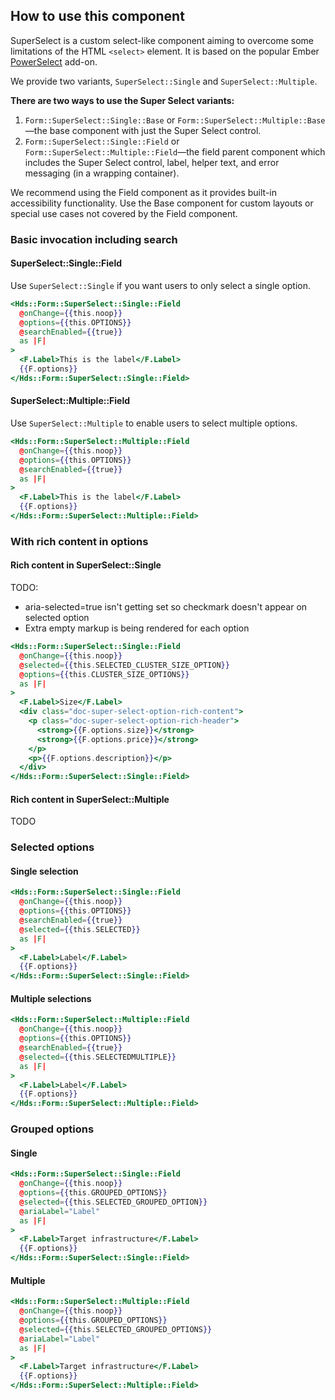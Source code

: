 ## How to use this component

SuperSelect is a custom select-like component aiming to overcome some limitations of the HTML `<select>` element.
It is based on the popular Ember [PowerSelect](https://ember-power-select.com/) add-on.

We provide two variants, `SuperSelect::Single` and `SuperSelect::Multiple`.

**There are two ways to use the Super Select variants:**

1. `Form::SuperSelect::Single::Base` or `Form::SuperSelect::Multiple::Base`—the base component with just the Super Select control.
2. `Form::SuperSelect::Single::Field` or `Form::SuperSelect::Multiple::Field`—the field parent component which includes the Super Select control, label, helper text, and error messaging (in a wrapping container).

We recommend using the Field component as it provides built-in accessibility functionality. Use the Base component for custom layouts or special use cases not covered by the Field component.

### Basic invocation including search

#### SuperSelect::Single::Field

Use `SuperSelect::Single` if you want users to only select a single option.

```handlebars
<Hds::Form::SuperSelect::Single::Field
  @onChange={{this.noop}}
  @options={{this.OPTIONS}}
  @searchEnabled={{true}}
  as |F|
>
  <F.Label>This is the label</F.Label>
  {{F.options}}
</Hds::Form::SuperSelect::Single::Field>
```

#### SuperSelect::Multiple::Field

Use `SuperSelect::Multiple` to enable users to select multiple options.

```handlebars
<Hds::Form::SuperSelect::Multiple::Field
  @onChange={{this.noop}}
  @options={{this.OPTIONS}}
  @searchEnabled={{true}}
  as |F|
>
  <F.Label>This is the label</F.Label>
  {{F.options}}
</Hds::Form::SuperSelect::Multiple::Field>
```

### With rich content in options

#### Rich content in SuperSelect::Single

TODO:
* aria-selected=true isn't getting set so checkmark doesn't appear on selected option
* Extra empty markup is being rendered for each option

```handlebars
<Hds::Form::SuperSelect::Single::Field
  @onChange={{this.noop}}
  @selected={{this.SELECTED_CLUSTER_SIZE_OPTION}}
  @options={{this.CLUSTER_SIZE_OPTIONS}}
  as |F|
>
  <F.Label>Size</F.Label>
  <div class="doc-super-select-option-rich-content">
    <p class="doc-super-select-option-rich-header">
      <strong>{{F.options.size}}</strong>
      <strong>{{F.options.price}}</strong>
    </p>
    <p>{{F.options.description}}</p>
  </div>
</Hds::Form::SuperSelect::Single::Field>
```

#### Rich content in SuperSelect::Multiple

TODO

### Selected options

#### Single selection

```handlebars
<Hds::Form::SuperSelect::Single::Field
  @onChange={{this.noop}}
  @options={{this.OPTIONS}}
  @searchEnabled={{true}}
  @selected={{this.SELECTED}}
  as |F|
>
  <F.Label>Label</F.Label>
  {{F.options}}
</Hds::Form::SuperSelect::Single::Field>
```

#### Multiple selections

```handlebars
<Hds::Form::SuperSelect::Multiple::Field
  @onChange={{this.noop}}
  @options={{this.OPTIONS}}
  @searchEnabled={{true}}
  @selected={{this.SELECTEDMULTIPLE}}
  as |F|
>
  <F.Label>Label</F.Label>
  {{F.options}}
</Hds::Form::SuperSelect::Multiple::Field>
```

### Grouped options

#### Single

```handlebars
<Hds::Form::SuperSelect::Single::Field
  @onChange={{this.noop}}
  @options={{this.GROUPED_OPTIONS}}
  @selected={{this.SELECTED_GROUPED_OPTION}}
  @ariaLabel="Label"
  as |F|
>
  <F.Label>Target infrastructure</F.Label>
  {{F.options}}
</Hds::Form::SuperSelect::Single::Field>
```

#### Multiple

```handlebars
<Hds::Form::SuperSelect::Multiple::Field
  @onChange={{this.noop}}
  @options={{this.GROUPED_OPTIONS}}
  @selected={{this.SELECTED_GROUPED_OPTIONS}}
  @ariaLabel="Label"
  as |F|
>
  <F.Label>Target infrastructure</F.Label>
  {{F.options}}
</Hds::Form::SuperSelect::Multiple::Field>
```
